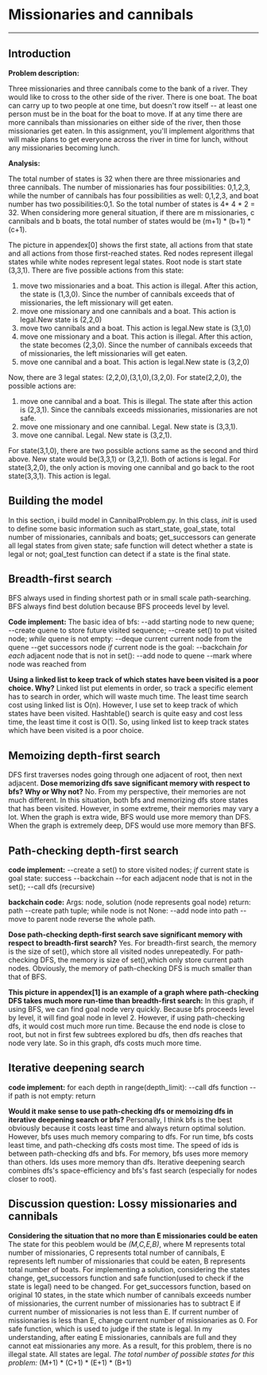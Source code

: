 # Missionaries and cannibals
***
## Introduction
**Problem description:**

Three missionaries and three cannibals come to the bank of a river. They would like to cross to the other side of the river. There is one boat. The boat can carry up to two people at one time, but doesn't row itself -- at least one person must be in the boat for the boat to move. If at any time there are more cannibals than missionaries on either side of the river, then those missionaries get eaten. In this assignment, you'll implement algorithms that will make plans to get everyone across the river in time for lunch, without any missionaries becoming lunch.

**Analysis:**

The total number of states is 32 when there are three missionaries and three cannibals. The number of missionaries has four possibilities: 0,1,2,3, while the number of cannibals has four possibilities as well: 0,1,2,3, and boat number has two possibilities:0,1. So the total number of states is 4* 4 * 2 = 32. When considering more general situation, if there are m missionaries, c cannibals and b boats, the total number of states would be (m+1) * (b+1) * (c+1).

The picture in appendex[0] shows the first state, all actions from that state and all actions from those first-reached states. Red nodes represent illegal states while white nodes represent legal states. Root node is start state (3,3,1). There are five possible actions from this state: 
1. move two missionaries and a boat.
This action is illegal. After this action, the state is (1,3,0). Since the number of cannibals exceeds that of missionaries, the left missionary will get eaten.
2. move one missionary and one cannibals and a boat.
This action is legal.New state is (2,2,0)
3. move two cannibals and a boat.
This action is legal.New state is (3,1,0)
4. move one missionary and a boat.
This action is illegal. After this action, the state becomes (2,3,0). Since the number of cannibals exceeds that of missionaries, the left missionaries will get eaten.
5. move one cannibal and a boat.
This action is legal.New state is (3,2,0)

Now, there are 3 legal states: (2,2,0),(3,1,0),(3,2,0). 
For state(2,2,0), the possible actions are:
1. move one cannibal and a boat.
This is illegal. The state after this action is (2,3,1). Since the cannibals exceeds missionaries, missionaries are not safe.
2. move one missionary and one cannibal.
Legal. New state is (3,3,1).
3. move one cannibal.
Legal. New state is (3,2,1).

For state(3,1,0), there are two possible actions same as the second and third above. New state would be(3,3,1) or (3,2,1). Both of actions is legal.
For state(3,2,0), the only action is moving one cannibal and go back to the root state(3,3,1). This action is legal.

## Building the model
In this section, i build model in CannibalProblem.py. In this class, _init_ is used to define some basic information such as start_state, goal_state, total number of missionaries, cannibals and boats; get_successors can generate all legal states from given state; safe function will detect whether a state is legal or not; goal_test function can detect if a state is the final state.

## Breadth-first search
BFS always used in finding shortest path or in small scale path-searching. BFS always find best dolution because BFS proceeds level by level.

**Code implement:**
The basic idea of bfs:
    --add starting node to new quene;
    --create quene to store future visited sequence;
    --create set() to put visited node;
    *while* quene is not empty:
    --deque current current node from the quene
    --get successors node
    *if* current node is the goal:
    --backchain
    *for each* adjacent node that is not in set():
    --add node to quene
    --mark where node was reached from
    
**Using a linked list to keep track of which states have been visited is a poor choice. Why?**
Linked list put elements in order, so track a specific element has to search in order, which will waste much time. The least time search cost using linked list is O(n). However, I use set to keep track of which states have been visited. Hashtable() search is quite easy and cost less time, the least time it cost is O(1). So, using linked list to keep track states which have been visited is a poor choice.

## Memoizing depth-first search
DFS first traverses nodes going through one adjacent of root, then next adjacent.
**Dose memorizing dfs save significant memory with respect to bfs? Why or Why not?**
No. From my perspective, their memories are not much different. In this situation, both bfs and memorizing dfs store states that has been visited. However, in some extreme, their memories may vary a lot. When the graph is extra wide, BFS would use more memory than DFS. When the graph is extremely deep, DFS would use more memory than BFS.

## Path-checking depth-first search
**code implement:**
--create a set() to store visited nodes;
*if* current state is goal state: success
  --backchain
  --for each adjacent node that is not in the set();
  --call dfs  (recursive)
  
 **backchain code:**
 Args: node, solution (node represents goal node)
 return: path
 --create path tuple;
 while node is not None:
 --add node into path
 --move to parent node 
 reverse the whole path.
 
 
**Dose path-checking depth-first search save significant memory with respect to breadth-first search?**
Yes. For breadth-first search, the memory is the size of set(), which store all visited nodes unrepeatedly. For path-checking DFS, the memory is size of set(),which only store current path nodes. Obviously, the memory of path-checking DFS is much smaller than that of BFS.

**This picture in appendex[1] is an example of a graph where path-checking DFS takes much more run-time than breadth-first search:**
In this graph, if using BFS, we can find goal node very quickly. Because bfs proceeds level by level, it will find goal node in level 2. However, if using path-checking dfs, it would cost much more run time. Because the end node is close to root, but not in first few subtrees explored bu dfs, then dfs reaches that node very late. So in this graph, dfs costs much more time.

## Iterative deepening search
**code implement:**
for each depth in range(depth_limit):
--call dfs function
--if path is not empty: return

**Would it make sense to use path-checking dfs or memoizing dfs in iterative deepening search or bfs?**
Personally, I think bfs is the best obviously because it costs least time and always return optimal solution. However, bfs uses much memory comparing to dfs. 
For run time, bfs costs least time, and path-checking dfs costs most time. The speed of ids is between path-checking dfs and bfs. For memory, bfs uses more memory than others. Ids uses more memory than dfs. Iterative deepening search combines dfs's space-efficiency and bfs's fast search (especially for nodes closer to root).

## Discussion question: Lossy missionaries and cannibals
**Considering the situation that no more than E missionaries could be eaten**
The state for this peoblem would be *(M,C,E,B)*, where M represents total number of missionaries, C represents total number of cannibals, E represents left number of missionaries that could be eaten, B represents total number of boats.
For implementing a solution, considering the states change, get_successors function and safe function(used to check if the state is legal) need to be changed. 
For get_successors function, based on original 10 states, in the state which number of cannibals exceeds number of missionaries, the current number of missionaries has to subtract E if current number of missionaries is not less than E. If current number of missionaries is less than E, change current number of missionaries as 0.
For safe function, which is used to judge if the state is legal. In my understanding, after eating E missionaries, cannibals are full and they cannot eat missionaries any more. As a result, for this problem, there is no illegal state. All states are legal.
*The total number of possible states for this problem:*
(M+1) * (C+1) * (E+1) * (B+1)
